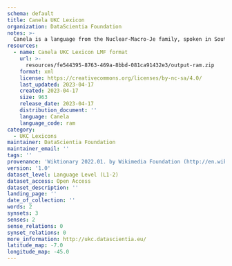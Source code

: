 ```yaml
---
schema: default
title: Canela UKC Lexicon
organization: DataScientia Foundation
notes: >-
  Canela is a language from the Nuclear-Macro-Je family, spoken in South America. The UKC Lexicon of Canela is represented as a lexico-semantic network. It consists of words, word senses, synsets, as well as sense-level and synset-level relationships.
resources:
  - name: Canela UKC Lexicon LMF format
    url: >-
      resources/fe544395-8763-469a-8bbd-081ca91432e3/output-ram.zip
    format: xml
    license: https://creativecommons.org/licenses/by-nc-sa/4.0/
    last_updated: 2023-04-17
    created: 2023-04-17
    size: 963
    release_date: 2023-04-17
    distribution_document: ''
    language: Canela
    language_code: ram
category:
  - UKC Lexicons
maintainer: DataScientia Foundation
maintainer_email: ''
tags: ''
provenance: 'Wiktionary 2022.01. by Wikimedia Foundation (http://en.wiktionary.org); Princeton WordNet 2.1 by Princeton University (https://wordnet.princeton.edu)'
version: '1.0'
dataset_level: Language Level (L1-2)
dataset_access: Open Access
dataset_description: ''
landing_page: ''
date_of_collection: ''
words: 2
synsets: 3
senses: 2
sense_relations: 0
synset_relations: 0
more_information: http://ukc.datascientia.eu/
latitude_map: -7.0
longitude_map: -45.0
---
```

